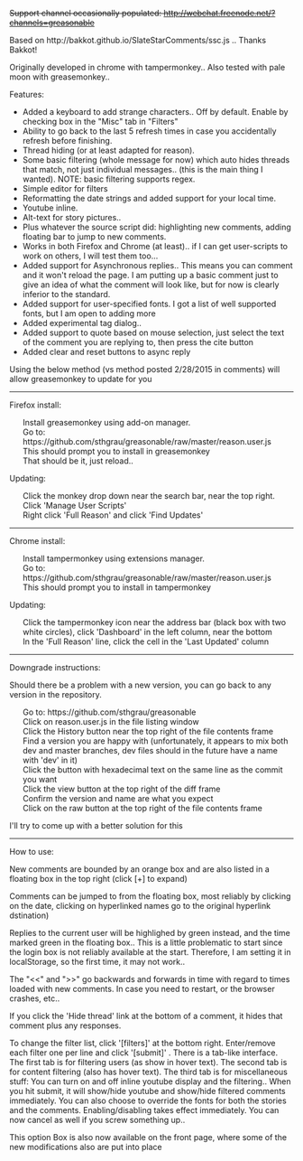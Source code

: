 <del>Support channel occasionally populated: http://webchat.freenode.net/?channels=greasonable</del>
<P>
Based on http://bakkot.github.io/SlateStarComments/ssc.js .. Thanks Bakkot!
<P>
Originally developed in chrome with tampermonkey..
Also tested with pale moon with greasemonkey..

<P>
Features:
<UL>
<LI>Added a keyboard to add strange characters.. Off by default. Enable by checking box in the "Misc" tab in "Filters"</LI>
<LI>Ability to go back to the last 5 refresh times in case you accidentally refresh before finishing.</LI>
<LI>Thread hiding (or at least adapted for reason).</LI>
<LI>Some basic filtering (whole message for now) which auto hides threads that match, not just individual messages.. (this is the main thing I wanted). NOTE: basic filtering supports regex.</LI>
<LI>Simple editor for filters</LI>
<LI>Reformatting the date strings and added support for your local time.</LI>
<LI>Youtube inline.</LI>
<LI>Alt-text for story pictures..</LI>
<LI>Plus whatever the source script did: highlighting new comments, adding floating bar to jump to new comments.</LI>
<LI>Works in both Firefox and Chrome (at least).. if I can get user-scripts to work on others, I will test them too...</LI>
<LI>Added support for Asynchronous replies.. This means you can comment and it won't reload the page. I am putting up a basic comment just to give an idea of what the comment will look like, but for now is clearly inferior to the standard.</LI>
<LI>Added support for user-specified fonts. I got a list of well supported fonts, but I am open to adding more</LI>
<LI>Added experimental tag dialog.. </LI>
<LI>Added support to quote based on mouse selection, just select the text of the comment you are replying to, then press the cite button</LI>
<LI>Added clear and reset buttons to async reply</LI>
</UL>


<P>
<P>
Using the below method (vs method posted 2/28/2015 in comments) will allow greasemonkey to update for you


<HR>
<P>
<P>
Firefox install:

<P>
<UL style="list-style-type:none">
<LI>Install greasemonkey using add-on manager.</LI>
<LI>Go to: https://github.com/sthgrau/greasonable/raw/master/reason.user.js</LI>
<LI>This should prompt you to install in greasemonkey</LI>
<LI>That should be it, just reload..</LI>
</UL>
<P>
Updating:
<UL style="list-style-type:none">
<LI>Click the monkey drop down near the search bar, near the top right. Click 'Manage User Scripts'</LI>
<LI>Right click 'Full Reason' and click 'Find Updates'</LI>
</UL>


<HR>
<P>
<P>
Chrome install:

<P>
<UL style="list-style-type:none">
<LI>Install tampermonkey using extensions manager.</LI>
<LI>Go to: https://github.com/sthgrau/greasonable/raw/master/reason.user.js</LI>
<LI>This should prompt you to install in tampermonkey</LI>
</UL>
<P>
Updating:
<UL style="list-style-type:none">
<LI>Click the tampermonkey icon near the address bar (black box with two white circles), click 'Dashboard' in the left column, near the bottom</LI>
<LI>In the 'Full Reason' line, click the cell in the 'Last Updated' column</LI>
</UL>
<HR>


Downgrade instructions:
<P>
Should there be a problem with a new version, you can go back to any version in the repository.
<UL style="list-style-type:none">
<LI>Go to: https://github.com/sthgrau/greasonable</LI>
<LI>Click on reason.user.js in the file listing window</LI>
<LI>Click the History button near the top right of the file contents frame</LI>
<LI>Find a version you are happy with (unfortunately, it appears to mix both dev and master branches, dev files should in the future have a name with 'dev' in it)</LI>
<LI>Click the button with hexadecimal text on the same line as the commit you want</LI>
<LI>Click the view button at the top right of the diff frame</LI>
<LI>Confirm the version and name are what you expect</LI>
<LI>Click on the raw button at the top right of the file contents frame</LI>
</UL>
<P>
I'll try to come up with a better solution for this
<P>
<HR>


How to use:
<P>
New comments are bounded by an orange box and are also listed in a floating box in the top right (click [+] to expand)
<P>
Comments can be jumped to from the floating box, most reliably by clicking on the date, clicking on hyperlinked names go to the original hyperlink dstination)
<P>
Replies to the current user will be highlighed by green instead, and the time marked green in the floating box.. This is a little problematic to start since the login box is not reliably available at the start. Therefore, I am setting it in localStorage, so the first time, it may not work..
<P>
The "<<" and ">>" go backwards and forwards in time with regard to times loaded with new comments. In case you need to restart, or the browser crashes, etc..
<P>
If you click the 'Hide thread' link at the bottom of a comment, it hides that comment plus any responses.
<P>
To change the filter list, click '[filters]' at the bottom right. Enter/remove each filter one per line and click '[submit]' .
There is a tab-like interface.
The first tab is for filtering users (as show in hover text).
The second tab is for content filtering (also has hover text).
The third tab is for miscellaneous stuff:
You can turn on and off inline youtube display and the filtering.. When you hit submit, it will show/hide youtube and show/hide filtered comments immediately.
You can also choose to override the fonts for both the stories and the comments. Enabling/disabling takes effect immediately.
You can now cancel as well if you screw something up.. 
<P>
This option Box is also now available on the front page, where some of the new modifications also are put into place
